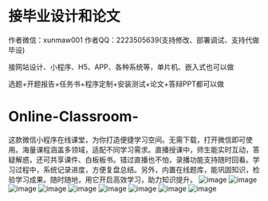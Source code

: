 # 接毕业设计和论文
作者微信：xunmaw001  作者QQ：2223505639(支持修改、部署调试、支持代做毕设)

接网站设计、小程序、H5、APP、各种系统等，单片机、嵌入式也可以做

选题+开题报告+任务书+程序定制+安装测试+论文+答辩PPT都可以做
# Online-Classroom-
这款微信小程序在线课堂，为你打造便捷学习空间。无需下载，打开微信即可使用。海量课程涵盖多领域，适配不同学习需求。直播授课中，师生能实时互动，答疑解惑，还可共享课件、白板板书。错过直播也不怕，录播功能支持随时回看。学习过程中，系统记录进度，方便复盘总结。另外，内置在线题库，能巩固知识，检验学习成果。随时随地，用它开启高效学习，助力知识提升。 
![image](https://github.com/user-attachments/assets/1f2af4a0-891f-46b6-b9dc-2bd5a7e28733)
![image](https://github.com/user-attachments/assets/9fda4994-3448-4c6a-93f5-c48c76bc5fe7)
![image](https://github.com/user-attachments/assets/3c1d9b69-e3a3-40f0-bdb8-008310ce9a49)
![image](https://github.com/user-attachments/assets/bc5632aa-b4fc-4488-8c48-7a188e637a05)
![image](https://github.com/user-attachments/assets/6ef64e69-6336-4c86-8ced-890afee2746f)
![image](https://github.com/user-attachments/assets/8cf74a80-a6c3-4254-8273-0115e25c6b55)
![image](https://github.com/user-attachments/assets/a9ea43d4-923a-4674-b751-3af807b0b48f)
![image](https://github.com/user-attachments/assets/e9ab01d7-4d99-4198-b34a-8ca81b8c2755)
![image](https://github.com/user-attachments/assets/af0bd062-0f80-4a40-880d-4f1a257723cb)
